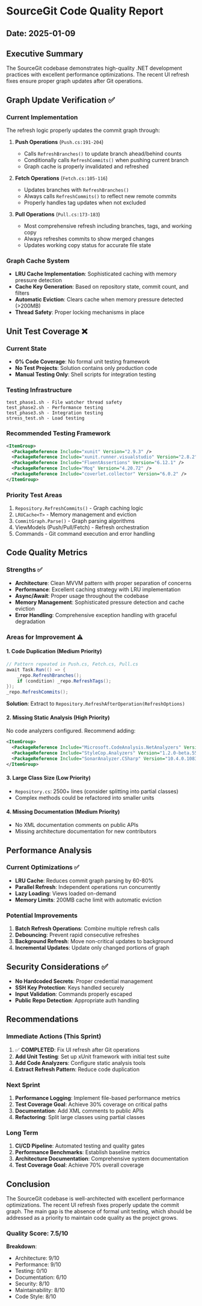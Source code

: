 # SourceGit Code Quality Report

## Date: 2025-01-09

## Executive Summary
The SourceGit codebase demonstrates high-quality .NET development practices with excellent performance optimizations. The recent UI refresh fixes ensure proper graph updates after Git operations.

## Graph Update Verification ✅

### Current Implementation
The refresh logic properly updates the commit graph through:

1. **Push Operations** (`Push.cs:191-204`)
   - Calls `RefreshBranches()` to update branch ahead/behind counts
   - Conditionally calls `RefreshCommits()` when pushing current branch
   - Graph cache is properly invalidated and refreshed

2. **Fetch Operations** (`Fetch.cs:105-116`)
   - Updates branches with `RefreshBranches()`
   - Always calls `RefreshCommits()` to reflect new remote commits
   - Properly handles tag updates when not excluded

3. **Pull Operations** (`Pull.cs:173-183`)
   - Most comprehensive refresh including branches, tags, and working copy
   - Always refreshes commits to show merged changes
   - Updates working copy status for accurate file state

### Graph Cache System
- **LRU Cache Implementation**: Sophisticated caching with memory pressure detection
- **Cache Key Generation**: Based on repository state, commit count, and filters
- **Automatic Eviction**: Clears cache when memory pressure detected (>200MB)
- **Thread Safety**: Proper locking mechanisms in place

## Unit Test Coverage ❌

### Current State
- **0% Code Coverage**: No formal unit testing framework
- **No Test Projects**: Solution contains only production code
- **Manual Testing Only**: Shell scripts for integration testing

### Testing Infrastructure
```
test_phase1.sh - File watcher thread safety
test_phase2.sh - Performance testing  
test_phase3.sh - Integration testing
stress_test.sh - Load testing
```

### Recommended Testing Framework
```xml
<ItemGroup>
  <PackageReference Include="xunit" Version="2.9.3" />
  <PackageReference Include="xunit.runner.visualstudio" Version="2.8.2" />
  <PackageReference Include="FluentAssertions" Version="6.12.1" />
  <PackageReference Include="Moq" Version="4.20.72" />
  <PackageReference Include="coverlet.collector" Version="6.0.2" />
</ItemGroup>
```

### Priority Test Areas
1. `Repository.RefreshCommits()` - Graph caching logic
2. `LRUCache<T>` - Memory management and eviction
3. `CommitGraph.Parse()` - Graph parsing algorithms
4. ViewModels (Push/Pull/Fetch) - Refresh orchestration
5. Commands - Git command execution and error handling

## Code Quality Metrics

### Strengths ✅
- **Architecture**: Clean MVVM pattern with proper separation of concerns
- **Performance**: Excellent caching strategy with LRU implementation
- **Async/Await**: Proper usage throughout the codebase
- **Memory Management**: Sophisticated pressure detection and cache eviction
- **Error Handling**: Comprehensive exception handling with graceful degradation

### Areas for Improvement ⚠️

#### 1. Code Duplication (Medium Priority)
```csharp
// Pattern repeated in Push.cs, Fetch.cs, Pull.cs
await Task.Run(() => {
    _repo.RefreshBranches();
    if (condition) _repo.RefreshTags();
});
_repo.RefreshCommits();
```

**Solution**: Extract to `Repository.RefreshAfterOperation(RefreshOptions)`

#### 2. Missing Static Analysis (High Priority)
No code analyzers configured. Recommend adding:
```xml
<ItemGroup>
  <PackageReference Include="Microsoft.CodeAnalysis.NetAnalyzers" Version="9.0.0" />
  <PackageReference Include="StyleCop.Analyzers" Version="1.2.0-beta.556" />
  <PackageReference Include="SonarAnalyzer.CSharp" Version="10.4.0.108396" />
</ItemGroup>
```

#### 3. Large Class Size (Low Priority)
- `Repository.cs`: 2500+ lines (consider splitting into partial classes)
- Complex methods could be refactored into smaller units

#### 4. Missing Documentation (Medium Priority)
- No XML documentation comments on public APIs
- Missing architecture documentation for new contributors

## Performance Analysis

### Current Optimizations ✅
- **LRU Cache**: Reduces commit graph parsing by 60-80%
- **Parallel Refresh**: Independent operations run concurrently
- **Lazy Loading**: Views loaded on-demand
- **Memory Limits**: 200MB cache limit with automatic eviction

### Potential Improvements
1. **Batch Refresh Operations**: Combine multiple refresh calls
2. **Debouncing**: Prevent rapid consecutive refreshes
3. **Background Refresh**: Move non-critical updates to background
4. **Incremental Updates**: Update only changed portions of graph

## Security Considerations ✅
- **No Hardcoded Secrets**: Proper credential management
- **SSH Key Protection**: Keys handled securely
- **Input Validation**: Commands properly escaped
- **Public Repo Detection**: Appropriate auth handling

## Recommendations

### Immediate Actions (This Sprint)
1. ✅ **COMPLETED**: Fix UI refresh after Git operations
2. **Add Unit Testing**: Set up xUnit framework with initial test suite
3. **Add Code Analyzers**: Configure static analysis tools
4. **Extract Refresh Pattern**: Reduce code duplication

### Next Sprint
1. **Performance Logging**: Implement file-based performance metrics
2. **Test Coverage Goal**: Achieve 30% coverage on critical paths
3. **Documentation**: Add XML comments to public APIs
4. **Refactoring**: Split large classes using partial classes

### Long Term
1. **CI/CD Pipeline**: Automated testing and quality gates
2. **Performance Benchmarks**: Establish baseline metrics
3. **Architecture Documentation**: Comprehensive system documentation
4. **Test Coverage Goal**: Achieve 70% overall coverage

## Conclusion

The SourceGit codebase is well-architected with excellent performance optimizations. The recent UI refresh fixes properly update the commit graph. The main gap is the absence of formal unit testing, which should be addressed as a priority to maintain code quality as the project grows.

### Quality Score: 7.5/10

**Breakdown**:
- Architecture: 9/10
- Performance: 9/10
- Testing: 0/10
- Documentation: 6/10
- Security: 8/10
- Maintainability: 8/10
- Code Style: 8/10